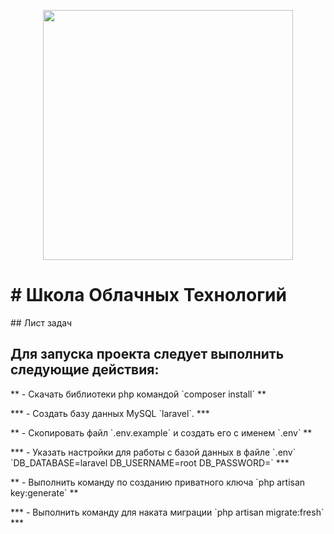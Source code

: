 <p align="center"><img src="https://res.cloudinary.com/dtfbvvkyp/image/upload/v1566331377/laravel-logolockup-cmyk-red.svg" width="400"></p>
<h1> # Школа Облачных Технологий </h1>
## Лист задач

<h2>Для запуска проекта следует выполнить следующие действия:</h2>

<p> ** - Скачать библиотеки php командой `composer install` ** </p>
<p> *** - Создать базу данных MySQL `laravel`. *** </p>
<p> ** - Скопировать файл `.env.example` и создать его с именем `.env` ** </p>
<p> *** - Указать настройки для работы с базой данных в файле `.env` `DB_DATABASE=laravel DB_USERNAME=root DB_PASSWORD=` *** </p>
<p> ** - Выполнить команду по созданию приватного ключа `php artisan  key:generate` ** </p>
<p> *** - Выполнить команду для наката миграции `php artisan migrate:fresh` *** </p>
